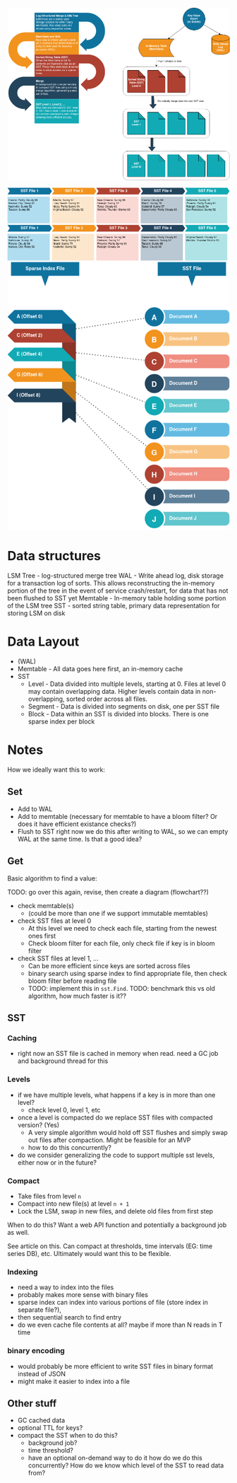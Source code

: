 
![data struct](../docs/images/lsm-data-struct.png "data struct")

![SST Level 0](../docs/images/lsm-level-0.png "SST Level 0")
![SST Level 1](../docs/images/lsm-level-1.png "SST Level 1")
![SST Index](../docs/images/lsm-sst-index.png "SST Index")

# Data structures

LSM Tree - log-structured merge tree
WAL - Write ahead log, disk storage for a transaction log of sorts. This allows reconstructing the in-memory portion of the tree in the event of service crash/restart, for data that has not been flushed to SST yet
Memtable - In-memory table holding some portion of the LSM tree
SST - sorted string table, primary data representation for storing LSM on disk

# Data Layout

- (WAL)
- Memtable - All data goes here first, an in-memory cache
- SST
  - Level - Data divided into multiple levels, starting at 0. Files at level 0 may contain overlapping data. Higher levels contain data in non-overlapping, sorted order across all files.
  - Segment - Data is divided into segments on disk, one per SST file
  - Block - Data within an SST is divided into blocks. There is one sparse index per block

# Notes

How we ideally want this to work:

## Set

* Add to WAL
* Add to memtable
  (necessary for memtable to have a bloom filter? Or does it have efficient existance checks?)
* Flush to SST
  right now we do this after writing to WAL, so we can empty WAL at the same time. Is that a good idea?

## Get

Basic algorithm to find a value:

TODO: go over this again, revise, then create a diagram (flowchart??)

* check memtable(s)
  - (could be more than one if we support immutable memtables)
* check SST files at level 0
  - At this level we need to check each file, starting from the newest ones first
  - Check bloom filter for each file, only check file if key is in bloom filter
* check SST files at level 1, ...
  - Can be more efficient since keys are sorted across files
  - binary search using sparse index to find appropriate file, then check bloom filter before reading file
  - TODO: implement this in `sst.Find`. TODO: benchmark this vs old algorithm, how much faster is it??

## SST

### Caching
 
 * right now an SST file is cached in memory when read. need a GC job and background thread for this

### Levels

* if we have multiple levels, what happens if a key is in more than one level?
  * check level 0, level 1, etc
* once a level is compacted do we replace SST files with compacted version? (Yes)
  * A very simple algorithm would hold off SST flushes and simply swap out files after compaction. Might be feasible for an MVP
  * how to do this concurrently?
* do we consider generalizing the code to support multiple sst levels, either now or in the future?

### Compact

* Take files from level `n`
* Compact into new file(s) at level `n + 1`
* Lock the LSM, swap in new files, and delete old files from first step

When to do this? Want a web API function and potentially a background job as well.

See article on this. Can compact at thresholds, time intervals (EG: time series DB), etc. Ultimately would want this to be flexible.

### Indexing

* need a way to index into the files
* probably makes more sense with binary files
* sparse index can index into various portions of file (store index in separate file?),
* then sequential search to find entry
* do we even cache file contents at all? maybe if more than N reads in T time

### binary encoding

* would probably be more efficient to write SST files in binary format instead of JSON
* might make it easier to index into a file

## Other stuff

* GC cached data
* optional TTL for keys?
* compact the SST
  when to do this? 
   * background job? 
   * time threshold?
   * have an optional on-demand way to do it
  how do we do this concurrently? How do we know which level of the SST to read data from?
